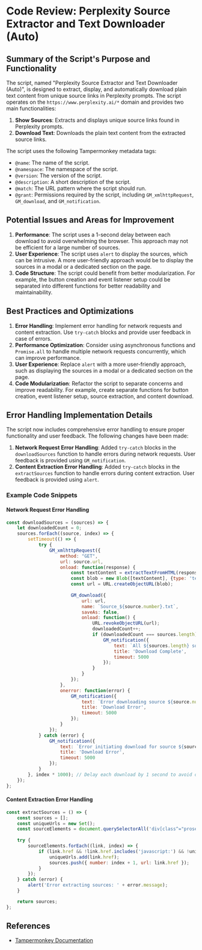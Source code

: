 # Code Review: Perplexity Source Extractor and Text Downloader (Auto)

## Summary of the Script's Purpose and Functionality

The script, named "Perplexity Source Extractor and Text Downloader (Auto)", is designed to extract, display, and automatically download plain text content from unique source links in Perplexity prompts. The script operates on the `https://www.perplexity.ai/*` domain and provides two main functionalities:

1. **Show Sources**: Extracts and displays unique source links found in Perplexity prompts.
2. **Download Text**: Downloads the plain text content from the extracted source links.

The script uses the following Tampermonkey metadata tags:
- `@name`: The name of the script.
- `@namespace`: The namespace of the script.
- `@version`: The version of the script.
- `@description`: A short description of the script.
- `@match`: The URL pattern where the script should run.
- `@grant`: Permissions required by the script, including `GM_xmlhttpRequest`, `GM_download`, and `GM_notification`.

## Potential Issues and Areas for Improvement

1. **Performance**: The script uses a 1-second delay between each download to avoid overwhelming the browser. This approach may not be efficient for a large number of sources.
2. **User Experience**: The script uses `alert` to display the sources, which can be intrusive. A more user-friendly approach would be to display the sources in a modal or a dedicated section on the page.
3. **Code Structure**: The script could benefit from better modularization. For example, the button creation and event listener setup could be separated into different functions for better readability and maintainability.

## Best Practices and Optimizations

1. **Error Handling**: Implement error handling for network requests and content extraction. Use `try-catch` blocks and provide user feedback in case of errors.
2. **Performance Optimization**: Consider using asynchronous functions and `Promise.all` to handle multiple network requests concurrently, which can improve performance.
3. **User Experience**: Replace `alert` with a more user-friendly approach, such as displaying the sources in a modal or a dedicated section on the page.
4. **Code Modularization**: Refactor the script to separate concerns and improve readability. For example, create separate functions for button creation, event listener setup, source extraction, and content download.

## Error Handling Implementation Details

The script now includes comprehensive error handling to ensure proper functionality and user feedback. The following changes have been made:

1. **Network Request Error Handling**: Added `try-catch` blocks in the `downloadSources` function to handle errors during network requests. User feedback is provided using `GM_notification`.
2. **Content Extraction Error Handling**: Added `try-catch` blocks in the `extractSources` function to handle errors during content extraction. User feedback is provided using `alert`.

### Example Code Snippets

#### Network Request Error Handling

```javascript
const downloadSources = (sources) => {
    let downloadedCount = 0;
    sources.forEach((source, index) => {
        setTimeout(() => {
            try {
                GM_xmlhttpRequest({
                    method: "GET",
                    url: source.url,
                    onload: function(response) {
                        const textContent = extractTextFromHTML(response.responseText);
                        const blob = new Blob([textContent], {type: 'text/plain'});
                        const url = URL.createObjectURL(blob);
                        
                        GM_download({
                            url: url,
                            name: `Source_${source.number}.txt`,
                            saveAs: false,
                            onload: function() {
                                URL.revokeObjectURL(url);
                                downloadedCount++;
                                if (downloadedCount === sources.length) {
                                    GM_notification({
                                        text: `All ${sources.length} sources have been downloaded as text.`,
                                        title: 'Download Complete',
                                        timeout: 5000
                                    });
                                }
                            }
                        });
                    },
                    onerror: function(error) {
                        GM_notification({
                            text: `Error downloading source ${source.number}: ${error.message}`,
                            title: 'Download Error',
                            timeout: 5000
                        });
                    }
                });
            } catch (error) {
                GM_notification({
                    text: `Error initiating download for source ${source.number}: ${error.message}`,
                    title: 'Download Error',
                    timeout: 5000
                });
            }
        }, index * 1000); // Delay each download by 1 second to avoid overwhelming the browser
    });
};
```

#### Content Extraction Error Handling

```javascript
const extractSources = () => {
    const sources = [];
    const uniqueUrls = new Set();
    const sourceElements = document.querySelectorAll('div[class^="prose"] a[target="_blank"]');
    
    try {
        sourceElements.forEach((link, index) => {
            if (link.href && !link.href.includes('javascript:') && !uniqueUrls.has(link.href)) {
                uniqueUrls.add(link.href);
                sources.push({ number: index + 1, url: link.href });
            }
        });
    } catch (error) {
        alert('Error extracting sources: ' + error.message);
    }

    return sources;
};
```

## References

- [Tampermonkey Documentation](https://www.tampermonkey.net/documentation.php?locale=en)
